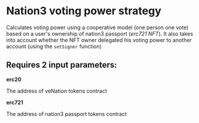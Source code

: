 # Nation3 voting power strategy

Calculates voting power using a cooperative model (one person one vote) based on a user's ownership of nation3 passport (_erc721 NFT_). It also takes into account whether the NFT owner delegated his voting power to another account (using the `setSigner` function)

## Requires 2 input parameters:

**erc20**

The address of veNation tokens contract

**erc721**

The address of nation3 passport tokens contract